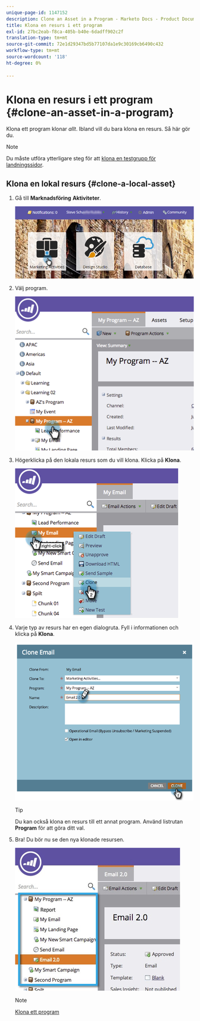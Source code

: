 ```yaml
---
unique-page-id: 1147152
description: Clone an Asset in a Program - Marketo Docs - Product Documentation
title: Klona en resurs i ett program
exl-id: 27bc2eab-f8ca-405b-b40e-6dadff902c2f
translation-type: tm+mt
source-git-commit: 72e1d29347bd5b77107da1e9c30169cb6490c432
workflow-type: tm+mt
source-wordcount: '118'
ht-degree: 0%

---
```


# Klona en resurs i ett program {#clone-an-asset-in-a-program}

Klona ett program klonar _allt_. Ibland vill du bara klona en resurs. Så här gör du.

>[!NOTE]
>
>Du måste utföra ytterligare steg för att [klona en testgrupp för landningssidor](/help/marketo/product-docs/demand-generation/landing-pages/landing-page-actions/cloning-a-landing-page-test-group.md).

## Klona en lokal resurs {#clone-a-local-asset}

1. Gå till **Marknadsföring** **Aktiviteter**.

   ![](assets/login-marketing-activities.png)

1. Välj program.

   ![](assets/image2014-9-23-15-3a56-3a12.png)

1. Högerklicka på den lokala resurs som du vill klona. Klicka på **Klona**.

   ![](assets/image2014-9-23-15-3a56-3a25.png)

1. Varje typ av resurs har en egen dialogruta. Fyll i informationen och klicka på **Klona**.

   ![](assets/image2014-9-23-15-3a56-3a34.png)

   >[!TIP]
   >
   >Du kan också klona en resurs till ett annat program. Använd listrutan **Program** för att göra ditt val.

1. Bra! Du bör nu se den nya klonade resursen.

   ![](assets/report.jpg)

   >[!NOTE]
   >
   >[Klona ett program](/help/marketo/product-docs/core-marketo-concepts/programs/working-with-programs/clone-a-program.md)
